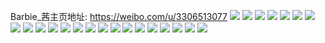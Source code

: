 Barbie_茜主页地址: https://weibo.com/u/3306513077 
![](https://wx4.sinaimg.cn/mw2000/c51562b5ly1h8x3x7zpiqj20yi19rnh1.jpg) 
![](https://wx4.sinaimg.cn/mw2000/c51562b5gy1h8w1c17u71j20u013qafl.jpg) 
![](https://wx4.sinaimg.cn/mw2000/c51562b5gy1h8w1c4pci2j20u00uvwi9.jpg) 
![](https://wx4.sinaimg.cn/mw2000/c51562b5gy1h8w1caxn1oj20yi0pin3g.jpg) 
![](https://wx4.sinaimg.cn/mw2000/c51562b5gy1h8w1ciha2zj20u01167bw.jpg) 
![](https://wx4.sinaimg.cn/mw2000/c51562b5gy1h8w1bwj62hj20u013qjy7.jpg) 
![](https://wx4.sinaimg.cn/mw2000/c51562b5gy1h8u4cvg3eoj20u013z13t.jpg) 
![](https://wx4.sinaimg.cn/mw2000/c51562b5gy1h8u4cwkn4pj20u013z4bg.jpg) 
![](https://wx4.sinaimg.cn/mw2000/c51562b5gy1h8u4cuedcoj20u013zn9t.jpg) 
![](https://wx4.sinaimg.cn/mw2000/c51562b5gy1h8u4cxx7l8j20u013z47j.jpg) 
![](https://wx4.sinaimg.cn/mw2000/c51562b5gy1h8u4cz1608j20u013z4an.jpg) 
![](https://wx4.sinaimg.cn/mw2000/c51562b5gy1h8shtf5zlij20u0140n6h.jpg) 
![](https://wx4.sinaimg.cn/mw2000/c51562b5gy1h8sht9rv7ij20u0140tjm.jpg) 
![](https://wx4.sinaimg.cn/mw2000/c51562b5gy1h8shtcnphdj20u0140qhk.jpg) 
![](https://wx4.sinaimg.cn/mw2000/c51562b5gy1h8shte29fdj20u0140nb6.jpg) 
![](https://wx4.sinaimg.cn/mw2000/c51562b5gy1h8rb8d4820j20u011iqe2.jpg) 
![](https://wx4.sinaimg.cn/mw2000/c51562b5gy1h8rb8j0nhyj20u011i11u.jpg) 
![](https://wx4.sinaimg.cn/mw2000/c51562b5gy1h8nul16obzj20u013zadp.jpg) 
![](https://wx4.sinaimg.cn/mw2000/c51562b5gy1h8nul1rmsij20u00miwi2.jpg) 
![](https://wx4.sinaimg.cn/mw2000/c51562b5gy1h8nul0g6xlj20u013zjx4.jpg) 
![](https://wx4.sinaimg.cn/mw2000/c51562b5gy1h8nul2qb9gj20u014m10g.jpg) 
![](https://wx4.sinaimg.cn/mw2000/c51562b5gy1h8nul3h11fj20u014idks.jpg) 
![](https://wx4.sinaimg.cn/mw2000/c51562b5gy1h8nul49r7bj20u014ftdh.jpg) 
